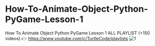 # How-To-Animate-Object-Python-PyGame-Lesson-1
How To Animate Object Python PyGame Lesson 1
ALL PLAYLIST (+150 videos) 👉 https://www.youtube.com/c/TurtleCode/playlists
![1](https://user-images.githubusercontent.com/85156399/171995312-de53422f-f571-4324-9077-9aae9b3188d4.png)

